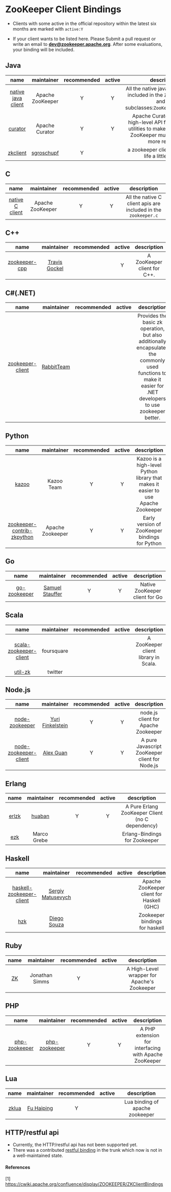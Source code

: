 <!--
Copyright 2002-2019 The Apache Software Foundation

Licensed under the Apache License, Version 2.0 (the "License");
you may not use this file except in compliance with the License.
You may obtain a copy of the License at

http://www.apache.org/licenses/LICENSE-2.0

Unless required by applicable law or agreed to in writing, software
distributed under the License is distributed on an "AS IS" BASIS,
WITHOUT WARRANTIES OR CONDITIONS OF ANY KIND, either express or implied.
See the License for the specific language governing permissions and
limitations under the License.
//-->

# ZooKeeper Client Bindings

- Clients with some active in the official repository within the latest six months are marked with `active:Y`

- If your client wants to be listed here. Please Submit a pull request or write an email to **dev@zookeeper.apache.org**.
After some evaluations, your binding will be included.


## Java
|  name |maintainer |recommended|active|description
|:-:|:-:|:-:|:-:|:-:
|[native java client](https://github.com/apache/zookeeper/blob/master/zookeeper-server/src/main/java/org/apache/zookeeper/ZooKeeper.java)|Apache ZooKeeper|Y|Y|All the native java client apis are included in the `ZooKeeper.java` and its subclasses:`ZooKeeperAdmin.java`
|[curator](https://github.com/apache/curator)|Apache Curator|Y|Y|Apache Curator includes a high-level API framework and utilities to make using Apache ZooKeeper much easier and more reliable.
|[zkclient](https://github.com/sgroschupf/zkclient)|[sgroschupf](https://github.com/sgroschupf)|Y||a zookeeper client, that makes life a little easier.


## C
|  name |maintainer |recommended|active|description
|:-:|:-:|:-:|:-:|:-:
|[native C client](https://github.com/apache/zookeeper/tree/master/zookeeper-client/zookeeper-client-c)|Apache ZooKeeper|Y|Y|All the native C client apis are included in the `zookeeper.c`


## C++
|  name |maintainer |recommended|active|description
|:-:|:-:|:-:|:-:|:-:
|[zookeeper-cpp](https://github.com/tgockel/zookeeper-cpp)|[Travis Gockel](https://github.com/tgockel)||Y|A ZooKeeper client for C++.


## C#(.NET)
|  name |maintainer |recommended|active|description
|:-:|:-:|:-:|:-:|:-:
|[zookeeper-client](https://github.com/RabbitTeam/zookeeper-client)|[RabbitTeam](https://github.com/RabbitTeam)|||Provides the basic zk operation, but also additionally encapsulates the commonly used functions to make it easier for .NET developers to use zookeeper better.


## Python
|  name |maintainer |recommended|active|description
|:-:|:-:|:-:|:-:|:-:
|[kazoo](https://github.com/python-zk/kazoo)|Kazoo Team|Y|Y|Kazoo is a high-level Python library that makes it easier to use Apache Zookeeper
|[zookeeper-contrib-zkpython](https://github.com/apache/zookeeper/tree/master/zookeeper-contrib/zookeeper-contrib-zkpython)|Apache Zookeeper|Y|Y|Early version of ZooKeeper bindings for Python


## Go
|  name |maintainer |recommended|active|description
|:-:|:-:|:-:|:-:|:-:
|[go-zookeeper](https://github.com/samuel/go-zookeeper)|[Samuel Stauffer](https://github.com/samuel)|Y|Y|Native ZooKeeper client for Go


## Scala
|  name |maintainer |recommended|active|description
|:-:|:-:|:-:|:-:|:-:
|[scala-zookeeper-client](https://github.com/foursquare/scala-zookeeper-client)|foursquare|||A ZooKeeper client library in Scala.
|[util-zk](https://github.com/twitter/util/tree/develop/util-zk)|twitter|||


## Node.js
|  name |maintainer |recommended|active|description
|:-:|:-:|:-:|:-:|:-:
|[node-zookeeper](https://github.com/yfinkelstein/node-zookeeper)|[Yuri Finkelstein](https://github.com/yfinkelstein)|Y|Y|node.js client for Apache Zookeeper
|[node-zookeeper-client](https://github.com/alexguan/node-zookeeper-client)|[Alex Guan](https://github.com/alexguan)|Y|Y|A pure Javascript ZooKeeper client for Node.js


## Erlang
|  name |maintainer |recommended|active|description
|:-:|:-:|:-:|:-:|:-:
|[erlzk](https://github.com/huaban/erlzk)|[huaban](https://github.com/huaban)|Y|Y|A Pure Erlang ZooKeeper Client (no C dependency)
|[ezk](https://github.com/campanja/ezk)|Marco Grebe|||Erlang-Bindings for Zookeeper


## Haskell
|  name |maintainer |recommended|active|description
|:-:|:-:|:-:|:-:|:-:
|[haskell-zookeeper-client](https://github.com/motus/haskell-zookeeper-client)|[Sergiy Matusevych](https://github.com/motus)|||Apache ZooKeeper client for Haskell (GHC)
|[hzk](https://github.com/dgvncsz0f/hzk)|[Diego Souza](https://github.com/dgvncsz0f)|||Zookeeper bindings for haskell


## Ruby
|  name |maintainer |recommended|active|description
|:-:|:-:|:-:|:-:|:-:
|[ZK](https://github.com/zk-ruby/zk)|Jonathan Simms|Y||A High-Level wrapper for Apache's Zookeeper


## PHP
|  name |maintainer |recommended|active|description
|:-:|:-:|:-:|:-:|:-:
|[php-zookeeper](https://github.com/php-zookeeper/php-zookeeper)|[php-zookeeper](https://github.com/php-zookeeper)|Y|Y|A PHP extension for interfacing with Apache ZooKeeper


## Lua
|  name |maintainer |recommended|active|description
|:-:|:-:|:-:|:-:|:-:
|[zklua](https://github.com/forhappy/zklua)|[Fu Haiping](https://github.com/forhappy)|Y||Lua binding of apache zookeeper


## HTTP/restful api
- Currently, the HTTP/restful api has not been supported yet.
- There was a contributed [restful binding](https://github.com/apache/zookeeper/tree/trunk/src/contrib/rest) in the trunk which now is not in a well-maintained state.


#### References
[1] https://cwiki.apache.org/confluence/display/ZOOKEEPER/ZKClientBindings

